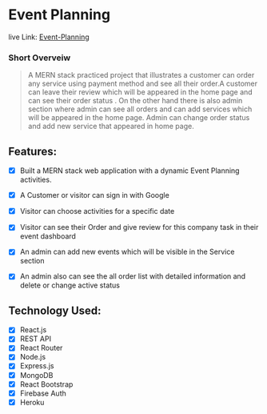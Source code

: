 # Event Planning 

live Link: [Event-Planning]( https://event-planning-web.web.app/)
### Short Overveiw


> A MERN stack practiced project that illustrates a customer can order any service using payment method and see all their order.A customer can leave their review which will be 
appeared in the home page and can see their order status . On the other hand there is also admin section where admin can see all orders and can add services which will be appeared 
in the home page. Admin can change order status and add new service that appeared in home page.
 
 
## Features:

- [x] Built a MERN stack web application with a dynamic Event Planning activities.
- [x] A Customer or visitor can sign in with Google
- [x] Visitor can choose activities for a specific date
- [x] Visitor can see their Order and give review for this company task in their event dashboard
- [x] An admin can add new events  which will be visible in the Service section
- [x] An admin also can see the all order list with detailed information and delete or change active status


## Technology Used:
- [x] React.js
- [x] REST API
- [x] React Router
- [x] Node.js
- [x] Express.js
- [x] MongoDB
- [x] React Bootstrap
- [x] Firebase Auth
- [x] Heroku
